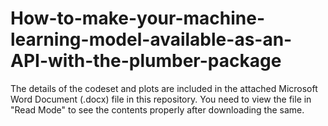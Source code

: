 # How-to-make-your-machine-learning-model-available-as-an-API-with-the-plumber-package

The details of the codeset and plots are included in the attached Microsoft Word Document (.docx) file in this repository. 
You need to view the file in "Read Mode" to see the contents properly after downloading the same.
